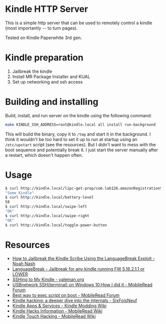 # Kindle HTTP Server

This is a simple http server that can be used to remotely control a kindle (most
importantly -- to turn pages).

Tested on Kindle Paperwhite 3rd gen.

# Kindle preparation

1. Jailbreak the kindle
2. Install MR Package Installer and KUAL
3. Set up networking and ssh access

# Building and installing

Build, install, and run server on the kindle using the following command:

```sh
make KINDLE_SSH_ADDRESS=root@kindle.local all install run-background
```

This will build the binary, copy it to `/tmp` and start it in the background. I
think it wouldn't be too hard to set it up to run at startup using an
`/etc/upstart` script (see the resources). But I didn't want to mess with the
boot sequence and potentially break it. I just start the server manually after a
restart, which doesn't happen often.

# Usage

```sh
$ curl http://kindle.local/lipc-get-prop/com.lab126.amazonRegistrationService/GetDeviceName
"Some Kindle"
$ curl http://kindle.local/battery-level
58
$ curl http://kindle.local/swipe-left
"OK"
$ curl http://kindle.local/swipe-right
"OK"
$ curl http://kindle.local/toggle-power-button
```

# Resources

- [How to Jailbreak the Kindle Scribe Using the LanguageBreak Exploit - Noah Nash](https://www.noahnash.net/blog/jailbreak-kindle-scribe/)
- [LanguageBreak - Jailbreak for any kindle running FW 5.16.2.1.1 or LOWER](https://github.com/notmarek/LanguageBreak)
- [SSHing to My Kindle - yaleman.org](https://yaleman.org/post/2018/2018-08-06-sshing-to-my-kindle/)
- [USBnetwork SSH(terminal) on Windows 10:How I did it - MobileRead Forum](https://www.mobileread.com/forums/showthread.php?t=340208)
- [Best way to exec script on boot - MobileRead Forum](https://www.mobileread.com/forums/showthread.php?t=221019)
- [Kindle hacking: a deeper dive into the internals - SixFoisNeuf](https://www.sixfoisneuf.fr/posts/kindle-hacking-deeper-dive-internals/)
- [Kindle Apps & Services - Kindle Modding Wiki](https://kindlemodding.org/kindle-apps-and-services/)
- [Kindle Hacks Information - MobileRead Wiki](https://wiki.mobileread.com/wiki/Kindle_Hacks_Information)
- [Kindle Touch Hacking - MobileRead Wiki](https://wiki.mobileread.com/wiki/Kindle_Touch_Hacking)
